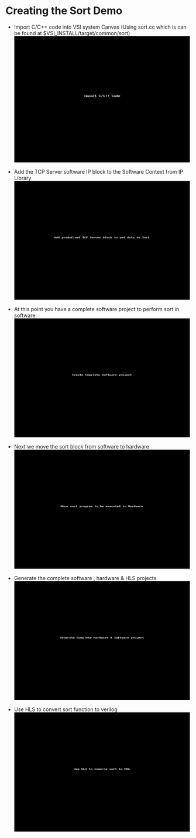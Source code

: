 # Creating the Sort Demo

* Import C/C++ code into VSI system Canvas
 (Using sort.cc which is can be found at $VSI_INSTALL/target/common/sort)
 ![sort_6 image](/img/Sort_demo_5.gif)

* Add the TCP Server software IP block to the Software Context from IP Library
 ![sort_7 image](/img/Sort_demo_6.gif)

* At this point you have a complete software project to perform sort in software
 ![sort_8 image](/img/Sort_demo_7.gif)

* Next we move the sort block from software to hardware 
 ![sort_9 image](/img/Sort_demo_8.gif)

* Generate the complete software , hardware & HLS projects
 ![sort_10 image](/img/Sort_demo_9.gif)
 
* Use HLS to convert sort function to verilog
 ![sort_11 image](/img/Sort_demo_10.gif)
